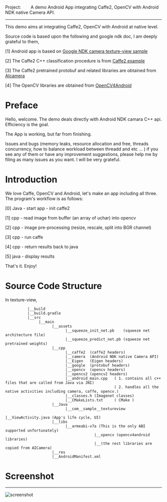 Project: &nbsp;&nbsp;&nbsp;&nbsp;&nbsp;&nbsp; A demo Android App integrating Caffe2, OpenCV with Android NDK native Camera API. 
_______________________________________________________________________________________________________________________________

This demo aims at integrating Caffe2, OpenCV with Android at native level.

Source code is based upon the following and google ndk doc, I am deeply grateful to them,   

[1] Android app is based on [Google NDK camera texture-view sample](https://github.com/googlesamples/android-ndk/tree/master/camera)

[2] The Caffe2 C++ classification procedure is from [Caffe2 example](https://github.com/leonardvandriel/caffe2_cpp_tutorial/blob/master/src/caffe2/binaries/pretrained.cc)

[3] The Caffe2 pretrained protobuf and related libraries are obtained from [AIcamera](https://github.com/bwasti/AICamera)

[4] The OpenCV libraries are obtained from [OpenCV4Android](https://github.com/opencv/opencv/tree/master/samples/android)      

# Preface

Hello, welcome. The demo deals directly with Android NDK camara C++ api. Efficiency is the goal. 

The App is working, but far from finishing. 

Issues and bugs (memory leaks, resource allocation and free, threads concurrency, how to balance workload between threadd and etc ... ) if you see any of them or have any improvement suggestions, please help me by filing as many issues as you want. I will be very grateful. 

# Introduction

We love Caffe, OpenCV and Android, let's make an app including all three. 
The program's workflow is as follows:

[0] Java - start app - init caffe2

[1] cpp - read image from buffer (an array of uchar) into opencv

[2] cpp - image pre-processing (resize, rescale, split into BGR channel)

[3] cpp - run caffe

[4] cpp - return results back to java

[5] java - display results

That's it. Enjoy!

# Source Code Structure

  In texture-view,
           
              |__build
              |__build.gradle
              |__src
                   |__main
                         |__assets
                               |__squeeze_init_net.pb    (squeeze net architecture file)
                               |__squeeze_predict_net.pb (squeeze net pretrained weights)
                         |__cpp
                               |__caffe2  (caffe2 headers)
                               |__camera  (Android NDK native Camera API)
                               |__Eigen   (Eigen headers)
                               |__google  (protobuf headers)
                               |__opencv  (opencv headers)
                               |__opencv2 (opencv2 headers)
                               |__android_main.cpp   ( 1. contains all c++ files that are called from Java via JNI)
                                                     ( 2. handles all the native activities including camera, caffe, opencv.)
                               |__classes.h (Imagenet classes)
                               |__CMakeLists.txt     ( CMake )
                         |__Java
                               |__com__sample__textureview
                                                       |__ViewActivity.java (App's life cycle, UI)
                         |__libs
                               |__armeabi-v7a (This is the only ABI supported unfortunately)
                                            |__opencv (opencv4android libraries)
                                            |__(the rest libraries are copied from AICamera)
                         |__res
                         |__AndroidManifest.xml
                               

# Screenshot
-----------
![screenshot](https://github.com/yge58/caffe2-opencv-ndkcamera/blob/master/device-2017-10-23-185701.png)

